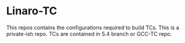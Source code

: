 # Linaro-TC
This repos contains the configurations required to build TCs.
This is a private-ish repo. TCs are contained in 5.4 branch or GCC-TC repo.

